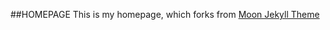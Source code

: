 ##HOMEPAGE
This is my homepage, which forks from [Moon Jekyll Theme](https://taylantatli.github.io/Moon)
